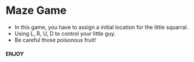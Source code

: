 # Maze Game
* In this game, you have to assign a initial location for the little squarral.
* Using L, R, U, D to control your little guy.
* Be careful those poisonous fruit!

#### ENJOY
